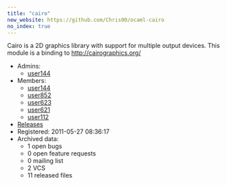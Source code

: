 ```yaml
---
title: "cairo"
new_website: https://github.com/Chris00/ocaml-cairo
no_index: true
---
```


Cairo is a 2D graphics library with support for multiple output devices. This module is a binding to
http://cairographics.org/

* Admins:
  * [user144](/users/user144)
* Members:
  * [user144](/users/user144)
  * [user852](/users/user852)
  * [user623](/users/user623)
  * [user621](/users/user621)
  * [user112](/users/user112)
* [Releases](https://download.ocamlcore.org/cairo)
* Registered: 2011-05-27 08:36:17
* Archived data:
  * 1 open bugs
  * 0 open feature requests
  * 0 mailing list
  * 2 VCS
  * 11 released files
